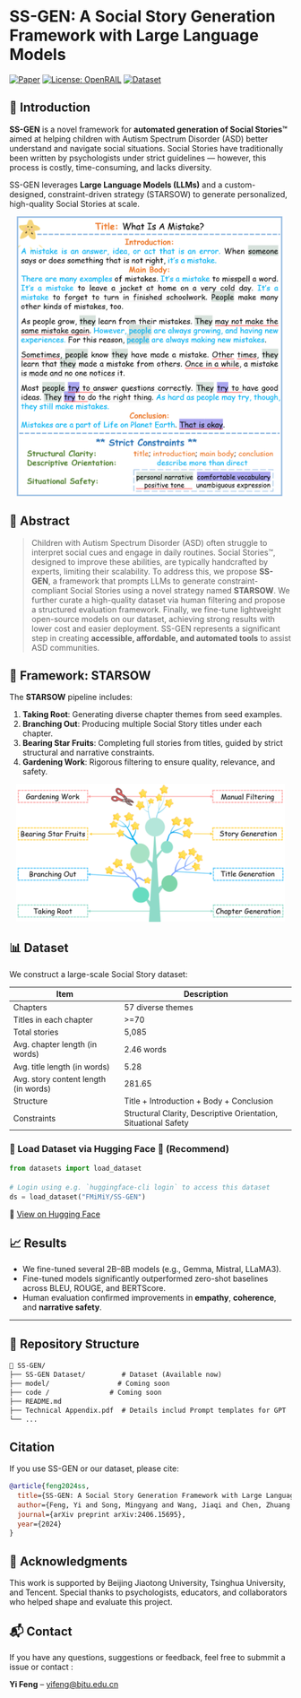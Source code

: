 
# SS-GEN: A Social Story Generation Framework with Large Language Models

[![Paper](https://img.shields.io/badge/Paper-AAAI2025-green)](https://arxiv.org/pdf/2406.15695)
[![License: OpenRAIL](https://img.shields.io/badge/License-OpenRAIL-red)](https://huggingface.co/spaces/BigScience/OpenRAIL)
[![Dataset](https://img.shields.io/badge/Dataset-Available-blue)](link-to-dataset-if-any)

## 🧠 Introduction

**SS-GEN** is a novel framework for **automated generation of Social Stories™** aimed at helping children with Autism Spectrum Disorder (ASD) better understand and navigate social situations. Social Stories have traditionally been written by psychologists under strict guidelines — however, this process is costly, time-consuming, and lacks diversity.

SS-GEN leverages **Large Language Models (LLMs)** and a custom-designed, constraint-driven strategy (STARSOW) to generate personalized, high-quality Social Stories at scale.

<p align="center">
    <img src="assets/intro-SS.png" alt="SS-GEN Overview" width="480"/>

</p>

## 📝 Abstract

> Children with Autism Spectrum Disorder (ASD) often struggle to interpret social cues and engage in daily routines. Social Stories™, designed to improve these abilities, are typically handcrafted by experts, limiting their scalability. To address this, we propose **SS-GEN**, a framework that prompts LLMs to generate constraint-compliant Social Stories using a novel strategy named **STARSOW**. We further curate a high-quality dataset via human filtering and propose a structured evaluation framework. Finally, we fine-tune lightweight open-source models on our dataset, achieving strong results with lower cost and easier deployment. SS-GEN represents a significant step in creating **accessible, affordable, and automated tools** to assist ASD communities.



## 🌳 Framework: STARSOW

The **STARSOW** pipeline includes:
1. **Taking Root**: Generating diverse chapter themes from seed examples.
2. **Branching Out**: Producing multiple Social Story titles under each chapter.
3. **Bearing Star Fruits**: Completing full stories from titles, guided by strict structural and narrative constraints.
4. **Gardening Work**: Rigorous filtering to ensure quality, relevance, and safety.

<p align="center">
    <img src="assets/data-generation.png" alt="SS-GEN Framework" width="480"/>

</p>

## 📊 Dataset

We construct a large-scale Social Story dataset:

| Item | Description |
|------|-------------|
| Chapters | 57 diverse themes |
| Titles in each chapter | >=70 |
| Total stories | 5,085 |
| Avg. chapter length (in words) | 2.46 words |
| Avg. title length (in words) | 5.28 |
| Avg. story content length (in words) | 281.65 |
| Structure | Title + Introduction + Body + Conclusion |
| Constraints | Structural Clarity, Descriptive Orientation, Situational Safety |


### 🧪 Load Dataset via Hugging Face 🤗 (**Recommend**)

```python
from datasets import load_dataset

# Login using e.g. `huggingface-cli login` to access this dataset
ds = load_dataset("FMiMiY/SS-GEN")
```

🔗 [View on Hugging Face](https://huggingface.co/datasets/FMiMiY/SS-GEN)


## 📈 Results

- We fine-tuned several 2B–8B models (e.g., Gemma, Mistral, LLaMA3).
- Fine-tuned models significantly outperformed zero-shot baselines across BLEU, ROUGE, and BERTScore.
- Human evaluation confirmed improvements in **empathy**, **coherence**, and **narrative safety**.

---

## 📁 Repository Structure

```
📂 SS-GEN/
├── SS-GEN Dataset/         # Dataset (Available now)
├── model/                 # Coming soon
├── code /               # Coming soon
├── README.md
├── Technical Appendix.pdf  # Details includ Prompt templates for GPT
└── ...
```


## Citation

If you use SS-GEN or our dataset, please cite:

```bibtex
@article{feng2024ss,
  title={SS-GEN: A Social Story Generation Framework with Large Language Models},
  author={Feng, Yi and Song, Mingyang and Wang, Jiaqi and Chen, Zhuang and Bi, Guanqun and Huang, Minlie and Jing, Liping and Yu, Jian},
  journal={arXiv preprint arXiv:2406.15695},
  year={2024}
}
```



## 🤝 Acknowledgments

This work is supported by Beijing Jiaotong University, Tsinghua University, and Tencent. Special thanks to psychologists, educators, and collaborators who helped shape and evaluate this project.



## 📬 Contact

If you have any questions, suggestions or feedback, feel free to  submmit a issue or contact : 

**Yi Feng** – yifeng@bjtu.edu.cn
